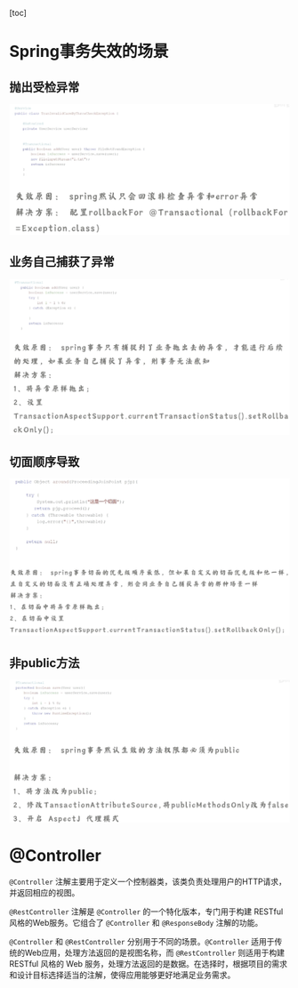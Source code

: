 [toc]



# Spring事务失效的场景

## 抛出受检异常

![image-20240423140923736](img/image-20240423140923736.png)

## 业务自己捕获了异常

![image-20240423141105761](img/image-20240423141105761.png)

## 切面顺序导致

![image-20240423141608007](img/image-20240423141608007.png)

## 非public方法 

![image-20240423141639565](img/image-20240423141639565.png)

# @Controller

`@Controller` 注解主要用于定义一个控制器类，该类负责处理用户的HTTP请求，并返回相应的视图。

`@RestController` 注解是 `@Controller` 的一个特化版本，专门用于构建 RESTful 风格的Web服务。它组合了 `@Controller` 和 `@ResponseBody` 注解的功能。

`@Controller` 和 `@RestController` 分别用于不同的场景。`@Controller` 适用于传统的Web应用，处理方法返回的是视图名称，而 `@RestController` 则适用于构建 RESTful 风格的 Web 服务，处理方法返回的是数据。在选择时，根据项目的需求和设计目标选择适当的注解，使得应用能够更好地满足业务需求。

